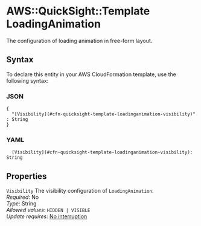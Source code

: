 # AWS::QuickSight::Template LoadingAnimation<a name="aws-properties-quicksight-template-loadinganimation"></a>

The configuration of loading animation in free\-form layout\.

## Syntax<a name="aws-properties-quicksight-template-loadinganimation-syntax"></a>

To declare this entity in your AWS CloudFormation template, use the following syntax:

### JSON<a name="aws-properties-quicksight-template-loadinganimation-syntax.json"></a>

```
{
  "[Visibility](#cfn-quicksight-template-loadinganimation-visibility)" : String
}
```

### YAML<a name="aws-properties-quicksight-template-loadinganimation-syntax.yaml"></a>

```
  [Visibility](#cfn-quicksight-template-loadinganimation-visibility): String
```

## Properties<a name="aws-properties-quicksight-template-loadinganimation-properties"></a>

`Visibility` <a name="cfn-quicksight-template-loadinganimation-visibility"></a>
The visibility configuration of `LoadingAnimation`\.  
_Required_: No  
_Type_: String  
_Allowed values_: `HIDDEN | VISIBLE`  
_Update requires_: [No interruption](https://docs.aws.amazon.com/AWSCloudFormation/latest/UserGuide/using-cfn-updating-stacks-update-behaviors.html#update-no-interrupt)
